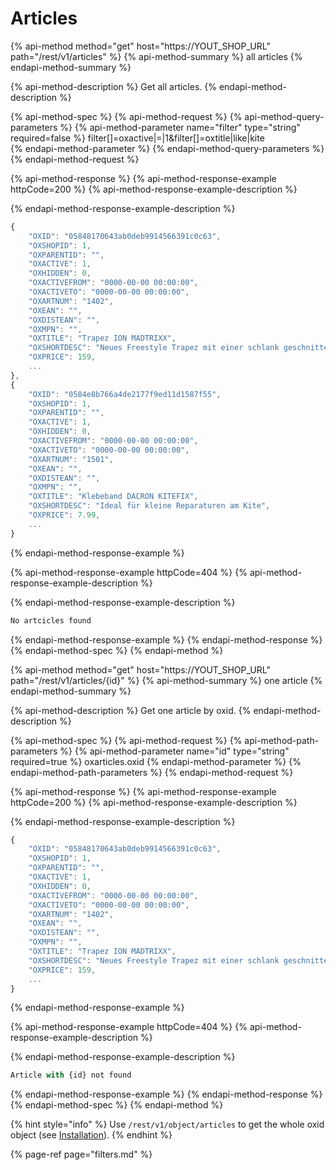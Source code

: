 # Articles

{% api-method method="get" host="https://YOUT\_SHOP\_URL" path="/rest/v1/articles" %}
{% api-method-summary %}
all articles 
{% endapi-method-summary %}

{% api-method-description %}
Get all articles.
{% endapi-method-description %}

{% api-method-spec %}
{% api-method-request %}
{% api-method-query-parameters %}
{% api-method-parameter name="filter" type="string" required=false %}
filter\[\]=oxactive\|=\|1&filter\[\]=oxtitle\|like\|kite  
{% endapi-method-parameter %}
{% endapi-method-query-parameters %}
{% endapi-method-request %}

{% api-method-response %}
{% api-method-response-example httpCode=200 %}
{% api-method-response-example-description %}

{% endapi-method-response-example-description %}

```javascript
{
    "OXID": "05848170643ab0deb9914566391c0c63",
    "OXSHOPID": 1,
    "OXPARENTID": "",
    "OXACTIVE": 1,
    "OXHIDDEN": 0,
    "OXACTIVEFROM": "0000-00-00 00:00:00",
    "OXACTIVETO": "0000-00-00 00:00:00",
    "OXARTNUM": "1402",
    "OXEAN": "",
    "OXDISTEAN": "",
    "OXMPN": "",
    "OXTITLE": "Trapez ION MADTRIXX",
    "OXSHORTDESC": "Neues Freestyle Trapez mit einer schlank geschnittenen Outline",
    "OXPRICE": 159,
    ...
},
{
    "OXID": "0584e8b766a4de2177f9ed11d1587f55",
    "OXSHOPID": 1,
    "OXPARENTID": "",
    "OXACTIVE": 1,
    "OXHIDDEN": 0,
    "OXACTIVEFROM": "0000-00-00 00:00:00",
    "OXACTIVETO": "0000-00-00 00:00:00",
    "OXARTNUM": "1501",
    "OXEAN": "",
    "OXDISTEAN": "",
    "OXMPN": "",
    "OXTITLE": "Klebeband DACRON KITEFIX",
    "OXSHORTDESC": "Ideal für kleine Reparaturen am Kite",
    "OXPRICE": 7.99,
    ...
}
```
{% endapi-method-response-example %}

{% api-method-response-example httpCode=404 %}
{% api-method-response-example-description %}

{% endapi-method-response-example-description %}

```javascript
No artcicles found
```
{% endapi-method-response-example %}
{% endapi-method-response %}
{% endapi-method-spec %}
{% endapi-method %}

{% api-method method="get" host="https://YOUT\_SHOP\_URL" path="/rest/v1/articles/{id}" %}
{% api-method-summary %}
one article
{% endapi-method-summary %}

{% api-method-description %}
Get one article by oxid.
{% endapi-method-description %}

{% api-method-spec %}
{% api-method-request %}
{% api-method-path-parameters %}
{% api-method-parameter name="id" type="string" required=true %}
oxarticles.oxid
{% endapi-method-parameter %}
{% endapi-method-path-parameters %}
{% endapi-method-request %}

{% api-method-response %}
{% api-method-response-example httpCode=200 %}
{% api-method-response-example-description %}

{% endapi-method-response-example-description %}

```javascript
{
    "OXID": "05848170643ab0deb9914566391c0c63",
    "OXSHOPID": 1,
    "OXPARENTID": "",
    "OXACTIVE": 1,
    "OXHIDDEN": 0,
    "OXACTIVEFROM": "0000-00-00 00:00:00",
    "OXACTIVETO": "0000-00-00 00:00:00",
    "OXARTNUM": "1402",
    "OXEAN": "",
    "OXDISTEAN": "",
    "OXMPN": "",
    "OXTITLE": "Trapez ION MADTRIXX",
    "OXSHORTDESC": "Neues Freestyle Trapez mit einer schlank geschnittenen Outline",
    "OXPRICE": 159,
    ...
}
```
{% endapi-method-response-example %}

{% api-method-response-example httpCode=404 %}
{% api-method-response-example-description %}

{% endapi-method-response-example-description %}

```javascript
Article with {id} not found
```
{% endapi-method-response-example %}
{% endapi-method-response %}
{% endapi-method-spec %}
{% endapi-method %}

{% hint style="info" %}
Use `/rest/v1/object/articles` to get the whole oxid object \(see [Installation](../installation.md#installation-within-oxid)\). 
{% endhint %}

{% page-ref page="filters.md" %}



